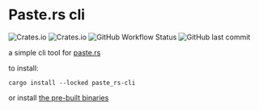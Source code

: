 <!--
 Copyright 2022 Canvas02.
 SPDX-License-Identifier: MIT
-->

# Paste.rs cli
![Crates.io](https://img.shields.io/crates/d/paste_rs-cli)
![Crates.io](https://img.shields.io/crates/v/paste_rs-cli)
![GitHub Workflow Status](https://img.shields.io/github/workflow/status/Canvas02/paste_rs/Build)
![GitHub last commit](https://img.shields.io/github/last-commit/Canvas02/paste_rs)

a simple cli tool for [paste.rs](https://paste.rs)

to install:
```shell
cargo install --locked paste_rs-cli
```
or install [the pre-built binaries](https://github.com/Canvas02/paste_rs/releases)
